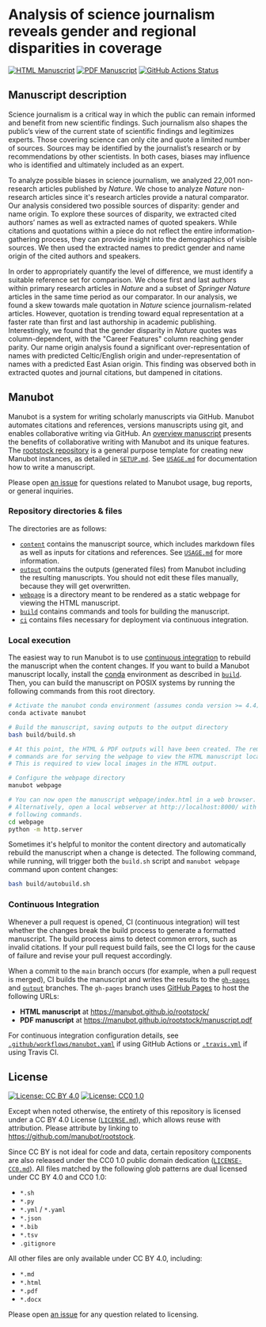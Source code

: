 # Analysis of science journalism reveals gender and regional disparities in coverage


<!-- usage note: edit the H1 title above to personalize the manuscript -->

[![HTML Manuscript](https://img.shields.io/badge/manuscript-HTML-blue.svg)](https://greenelab.github.io/nature_news_manuscript/)
[![PDF Manuscript](https://img.shields.io/badge/manuscript-PDF-blue.svg)](https://greenelab.github.io/nature_news_manuscript/manuscript.pdf)
[![GitHub Actions Status](https://github.com/manubot/rootstock/workflows/Manubot/badge.svg)](https://github.com/greenelab/nature_news_manuscript/actions)
<!-- usage note: delete CI badges above for services not used by your manuscript -->

## Manuscript description

<!-- usage note: edit this section. -->
<!-- The following paragraph is a copy-paste from the abstract NO NEED TO EDIT-->

Science journalism is a critical way in which the public can remain informed and benefit from new scientific findings.
Such journalism also shapes the public’s view of the current state of scientific findings and legitimizes experts.
Those covering science can only cite and quote a limited number of sources.
Sources may be identified by the journalist’s research or by recommendations by other scientists.
In both cases, biases may influence who is identified and ultimately included as an expert.
<!-- To ensure our results are generalizable, we analyzed two journalism outlets that cater to different demogrgaphics, _Nature_ and _The Guardian_. -->
To analyze possible biases in science journalism, we analyzed 22,001 non-research articles published by _Nature_.
We chose to analyze _Nature_ non-research articles since it's research articles provide a natural comparator.
Our analysis considered two possible sources of disparity: gender and name origin.
To explore these sources of disparity, we extracted cited authors’ names as well as extracted names of quoted speakers.
While citations and quotations within a piece do not reflect the entire information-gathering process, they can provide insight into the demographics of visible sources.
We then used the extracted names to predict gender and name origin of the cited authors and speakers. <!-- maybe add caveat here -->

In order to appropriately quantify the level of difference, we must identify a suitable reference set for comparison.
We chose first and last authors within primary research articles in _Nature_ and a subset of _Springer Nature_ articles in the same time period as our comparator.
In our analysis, we found a skew towards male quotation in _Nature_ science journalism-related articles.
However, quotation is trending toward equal representation at a faster rate than first and last authorship in academic publishing.
Interestingly, we found that the gender disparity in _Nature_ quotes was column-dependent, with the "Career Features" column reaching gender parity.
Our name origin analysis found a significant over-representation of names with predicted Celtic/English origin and under-representation of names with a predicted East Asian origin.
This finding was observed both in extracted quotes and journal citations, but dampened in citations.

## Manubot

<!-- usage note: do not edit this section -->

Manubot is a system for writing scholarly manuscripts via GitHub.
Manubot automates citations and references, versions manuscripts using git, and enables collaborative writing via GitHub.
An [overview manuscript](https://greenelab.github.io/meta-review/ "Open collaborative writing with Manubot") presents the benefits of collaborative writing with Manubot and its unique features.
The [rootstock repository](https://git.io/fhQH1) is a general purpose template for creating new Manubot instances, as detailed in [`SETUP.md`](SETUP.md).
See [`USAGE.md`](USAGE.md) for documentation how to write a manuscript.

Please open [an issue](https://git.io/fhQHM) for questions related to Manubot usage, bug reports, or general inquiries.

### Repository directories & files

The directories are as follows:

+ [`content`](content) contains the manuscript source, which includes markdown files as well as inputs for citations and references.
  See [`USAGE.md`](USAGE.md) for more information.
+ [`output`](output) contains the outputs (generated files) from Manubot including the resulting manuscripts.
  You should not edit these files manually, because they will get overwritten.
+ [`webpage`](webpage) is a directory meant to be rendered as a static webpage for viewing the HTML manuscript.
+ [`build`](build) contains commands and tools for building the manuscript.
+ [`ci`](ci) contains files necessary for deployment via continuous integration.

### Local execution

The easiest way to run Manubot is to use [continuous integration](#continuous-integration) to rebuild the manuscript when the content changes.
If you want to build a Manubot manuscript locally, install the [conda](https://conda.io) environment as described in [`build`](build).
Then, you can build the manuscript on POSIX systems by running the following commands from this root directory.

```sh
# Activate the manubot conda environment (assumes conda version >= 4.4)
conda activate manubot

# Build the manuscript, saving outputs to the output directory
bash build/build.sh

# At this point, the HTML & PDF outputs will have been created. The remaining
# commands are for serving the webpage to view the HTML manuscript locally.
# This is required to view local images in the HTML output.

# Configure the webpage directory
manubot webpage

# You can now open the manuscript webpage/index.html in a web browser.
# Alternatively, open a local webserver at http://localhost:8000/ with the
# following commands.
cd webpage
python -m http.server
```

Sometimes it's helpful to monitor the content directory and automatically rebuild the manuscript when a change is detected.
The following command, while running, will trigger both the `build.sh` script and `manubot webpage` command upon content changes:

```sh
bash build/autobuild.sh
```

### Continuous Integration

Whenever a pull request is opened, CI (continuous integration) will test whether the changes break the build process to generate a formatted manuscript.
The build process aims to detect common errors, such as invalid citations.
If your pull request build fails, see the CI logs for the cause of failure and revise your pull request accordingly.

When a commit to the `main` branch occurs (for example, when a pull request is merged), CI builds the manuscript and writes the results to the [`gh-pages`](https://github.com/manubot/rootstock/tree/gh-pages) and [`output`](https://github.com/manubot/rootstock/tree/output) branches.
The `gh-pages` branch uses [GitHub Pages](https://pages.github.com/) to host the following URLs:

+ **HTML manuscript** at https://manubot.github.io/rootstock/
+ **PDF manuscript** at https://manubot.github.io/rootstock/manuscript.pdf

For continuous integration configuration details, see [`.github/workflows/manubot.yaml`](.github/workflows/manubot.yaml) if using GitHub Actions or [`.travis.yml`](.travis.yml) if using Travis CI.

## License

<!--
usage note: edit this section to change the license of your manuscript or source code changes to this repository.
We encourage users to openly license their manuscripts, which is the default as specified below.
-->

[![License: CC BY 4.0](https://img.shields.io/badge/License%20All-CC%20BY%204.0-lightgrey.svg)](http://creativecommons.org/licenses/by/4.0/)
[![License: CC0 1.0](https://img.shields.io/badge/License%20Parts-CC0%201.0-lightgrey.svg)](https://creativecommons.org/publicdomain/zero/1.0/)

Except when noted otherwise, the entirety of this repository is licensed under a CC BY 4.0 License ([`LICENSE.md`](LICENSE.md)), which allows reuse with attribution.
Please attribute by linking to https://github.com/manubot/rootstock.

Since CC BY is not ideal for code and data, certain repository components are also released under the CC0 1.0 public domain dedication ([`LICENSE-CC0.md`](LICENSE-CC0.md)).
All files matched by the following glob patterns are dual licensed under CC BY 4.0 and CC0 1.0:

+ `*.sh`
+ `*.py`
+ `*.yml` / `*.yaml`
+ `*.json`
+ `*.bib`
+ `*.tsv`
+ `.gitignore`

All other files are only available under CC BY 4.0, including:

+ `*.md`
+ `*.html`
+ `*.pdf`
+ `*.docx`

Please open [an issue](https://github.com/manubot/rootstock/issues) for any question related to licensing.
